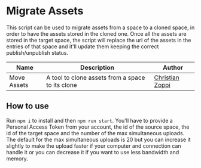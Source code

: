 # Migrate Assets

This script can be used to migrate assets from a space to a cloned space, in order to have the assets stored in the cloned one. 
Once all the assets are stored in the target space, the script will replace the url of the assets in the entries of that space and it'll update them keeping the correct publish/unpublish status.

Name | Description | Author
------------ | ------------- | -------------
Move Assets | A tool to clone assets from a space to its clone | [Christian Zoppi](https://github.com/christianzoppi)


## How to use

Run `npm i` to install and then `npm run start`. You'll have to provide a Personal Access Token from your account, the id of the source space, the id of the target space and the number of the max simultaneous uploads. The default for the max simultaneous uploads is 20 but you can increase it slightly to make the upload faster if your computer and connection can handle it or you can decrease it if you want to use less bandwidth and memory.  